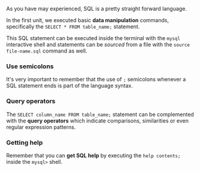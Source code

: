 As you have may experienced, SQL is a pretty straight forward language.

In the first unit, we executed basic __data manipulation__ commands, specifically the `SELECT * FROM table_name;` statement. 

This SQL statement can be executed inside the terminal with the `mysql` interactive shell and statements can be _sourced_ from a file with the `source file-name.sql` command as well. 

### Use semicolons

It's very important to remember that the use of `;` semicolons whenever a SQL statement ends is part of the language syntax.

### Query operators

The `SELECT column_name FROM table_name;` statement can be complemented with the __query operators__ which indicate comparisons, similarities or even regular expression patterns. 

### Getting help

Remember that you can __get SQL help__ by executing the `help contents;` inside the `mysql>` shell. 